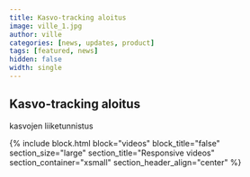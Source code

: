 ```yaml
---
title: Kasvo-tracking aloitus
image: ville_1.jpg
author: ville
categories: [news, updates, product]
tags: [featured, news]
hidden: false
width: single
---
```


## Kasvo-tracking aloitus



kasvojen liiketunnistus




{% include block.html
  block="videos"
  block_title="false"
  section_size="large"
  section_title="Responsive videos"
  section_container="xsmall"
  section_header_align="center"
%}
